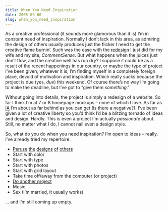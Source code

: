 ```yaml
---
title: When You Need Inspiration
date: 2005-09-06
slug: when_you_need_inspiration
---
```

<p>As a creative professional (it sounds more glamorous than it is) I&#8217;m in constant need of inspiration. Normally I don&#8217;t lack in this area, as admiring the design of others usually produces just the flicker I need to get the creative flame burnin&#8217;. Such was the case with the <a href="http://www.commentsense.com">redesign</a> I just did for my wife and my site, <em>CommentSense</em>. But <span class="pullquote">what happens when the juices just don&#8217;t flow, and the creative well has run dry?</span> 
I suppose it could be as a result of the recent happenings in our country, or maybe the type of project I&#8217;ve been given; whatever it is, I&#8217;m finding myself in a completely foreign place, devoid of motivation and inspiration. Which really sucks because the project is due (yes, <em>due</em>) this weekend. Of course there&#8217;s no way I&#8217;m going to make the deadline, but I&#8217;ve got to &#8220;give them <em>something</em>.&#8221;</p>

<p>Without going into details, the project is simply a redesign of a website. So far I think I&#8217;m at 7 or 8 homepage mockups &#8211; none of which I love. As far as <abbr title="Information Architecture">IA</abbr> I&#8217;m about as far behind as you can get (is there a negative?). I&#8217;ve been given a lot of creative liberty so you&#8217;d think I&#8217;d be a blitzing tornado of ideas and design. Hardly. This is even a project I&#8217;m actually <em>passionate</em> about. Still, no matter what I do, I cannot nail even a design style.</p>

<p>So, what do you do when you need inspiration? I&#8217;m open to ideas &#8211; really. I&#8217;ve already tried my repertoire:</p>

<ul>
<li><a href="http://cssbeauty.com/">Peruse</a> <a href="http://cssvault.com/">the</a> <a href="http://cssimport.com/">designs</a> <a href="http://www.webstandardsawards.com/">of</a> <a href="http://stylegala.com/">others</a></li>
<li>Start with color</li>
<li>Start with type</li>
<li>Start with photos</li>
<li>Start with grid layout</li>
<li>Take time off/away from the computer (or project)</li>
<li><a href="http://www.commentsense.com">Do another project</a></li>
<li>Music</li>
<li>Sex (I&#8217;m married, it usually works)</li>
</ul>

<p>&#8230; and I&#8217;m still coming up empty.</p>